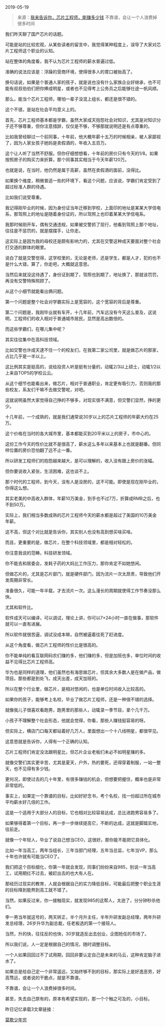 2019-05-19

> 来源：[我来告诉你，芯片工程师，能赚多少钱](http://mp.weixin.qq.com/s?__biz=MzU0MjYwNDU2Mw==&mid=2247486397&idx=1&sn=ee3d93fe34c72ac4d584c318fd14c3f2&chksm=fb1967c1cc6eeed717e43d1b5edd066e34ec46c0e00882326f950fff2f4b81c8819bd7da56d1&scene=27#wechat_redirect)
> 不靠谱，会让一个人浪费掉很多时间

我们昨天聊了国产芯片的话题。

  

可能是站的比较宏观，从某些读者的留言中，我觉得某种程度上，误导了大家对芯片工程师这个职业的认知。

  

站在整体的角度看，我不认为芯片工程师的薪水普遍过低。

  

准确的说法应该是：浮躁的营商环境，使得很多人的胃口被抬高了。

  

换句话说，如果是个普通人家的孩子，就是说也没有什么家族企业好继承，也不可能有叔叔伯伯们把你捧成明星，或者也不见得考上公务员之后能够仕途一帆风顺。

  

那么，能当个芯片工程师，哪怕一辈子没混上组长，都还是很不错的。

  

这个不错，是站在社会平均意义上的。

  

首先，芯片工程师基本都是学霸，虽然大家成天抱怨社会对知识，尤其是对知识分子还不够尊重，但你注意措辞，仅仅是不够，不够那就说明还是有点尊重的。

  

比如我曾经聊过一个前同事，十年前，他大概年薪十五万的时候相亲，被人家鄙视了，因为人家女孩子她妈是卖假酒的，年收入五百万。

  

这个让人听了当然不舒服。但你仔细想想看，十年前的房价只有今天的1/8。如果按照房子的购买力来折算，那个同事其实相当于今天年薪120万。

  

也就是说，在当时，他仍然是属于高薪，虽然在卖假酒的面前，没得比。

  

如果换个维度，稍微普适一些的环境下，看这个问题，应该说，学霸们肯定受到了超过标准人群的待遇。

  

比如我们说受尊重。

  

我记得刚毕业的时候，因为身份证当年迁移到学校，上面印的地址是某某大学信电系，那驾照上的地址是随着身份证的，所以驾照上也印着某某大学信电系。

  

我那时候刚开车，偶有交通违规，如果被交警抓了现行，他看到驾照上那个地址，往往是不惩罚的，就是摆摆手，让你走。

  

这实际上是因为我的母校还是颇有影响力的，尤其在交警这种成天要面对整个社会打交道的群体的眼里。

  

说白了就是交警觉得，这学校里的，无论是老师，还是学生，都是人才，犯的也不是什么大错，算了，你走吧，大概就这意思。

  

当然后来就没这待遇了，身份证到期了，驾照也到期了，地址换了，那就该罚罚，再没有交警特殊照顾了。

  

从这个小细节就能看出俩问题。

  

第一个问题是整个社会对学霸实际上是宽容的，这个宽容的背后是尊重。

  

第二个问题是，我刚毕业就有车开，十几年前，汽车远没有今天这么普及，这说明，工程师们的收入相对于普通城市居民，显然是高出数倍的。

  

而这些学霸们，在哪儿集中呢？

  

其实往往集中在高科技领域。

  

比如交警也许成天逮不住一个的校友们，在我第二家公司里，就是做芯片的那家，占比几乎是一半以上。

  

这比例其实是挺高的，说给投资人听是挺有分量的，动辄2/3以上硕士，动辄1/2以上来自TOP5的学校云云。

  

从这个细节也能看出来，做芯片，相对于普通职业，肯定更有吸引力，否则我的那些校友，系友们干嘛不去做交警呢，对吧。

  

这就说明虽然大家觉得自己挣的不够多，对现实很不满意，但交警们显然，挣的更少。

  

十几年前，一个成熟的，就是我们通常说30岁以上的芯片工程师的年薪大约在25万。  

  

这个价格在当时的各大城市里，基本都能买到20平米以上的房子，市中心的。

  

这份工作今天的性价比就不是很高了，薪水这么多年以来基本上也就是翻番。但同样位置的房价恐怕翻了远不止一番。

  

所以研发工程师们的抱怨越来越大，是可以理解的，收入没有跟上房价的涨幅。

  

但你要说收入紧张，生活困难，这也谈不上。

  

那个时代的工程师，到今天，没有人是没房的，这不可能。即使是现在刚毕业的，你得这么想。

  

其实老美的中高收入群体，年薪10万美金，到手也不过7万，折算成RMB之后，也不到50万。

  

实际上，我们相当多数成熟的芯片工程师今天的薪水都是超过了美国的10万美金年薪。

  

这不高，但这个对比就是告诉你，其实别人也没有高到想买啥买啥。

  

而且，更重要的是，做芯片，在整个科技领域里，都是相对轻松的。

  

你注意我说的范畴，科技研发领域。

  

你不能去和居委会，发耗子药的大妈比工作压力，那你肯定不如她悠闲。

  

但做芯片的，尤其是芯片部门，就是硬件部门，因为流片一次太昂贵，导致他们开发周期非常长。

  

准备很久，可能一年半载，才去流片一次。这么漫长的周期就使得工作节奏没那么快。

  

尤其和软件比。

  

软件成天可以编译，可以调试，理论上讲，你可以7×24小时一直在做事，那软件就可以一直有进展。

  

所以软件就很苦逼，调试没成本嘛，自然被逼着往死了赶进度。

  

从这个角度看，做芯片工程师的性价比是很高的。

  

你不能单纯的看互联网码农们赚的多，他们赚的多，但是加班也多，单位时间的收益不见得比芯片工程师高。

  

华为也是同样的道理，他们虽然也有海思做芯片，但其余大多数人是在做产品，做项目。那些都是到处飞，成天出差，成天加班的。

  

所以在整个行业里，做芯片，是相对悠闲的，也是单位时间收入比较高的。

  

如果你的孩子，能够考上名校，毕业了做芯片工程师，还是一种很不错的选择。

  

就像我儿子很喜欢看跑男，跑男里的那些人，动辄录一季节目，拿个几千万。  

  

小孩子不理解整个社会形态，他就会觉得，你看，那些人赚钱挺容易的呀。

  

但实际上，横店门口每天都站着好几万人，里面想出一个十八线明星，都很罕见。

  

这意思就是告诉你，人得有一个正确的认知。  

  

芯片工程师们肯定没法跟明星比，但芯片企业老板们未必不如明星赚的多。

  

就像交警们其实更辛苦，尤其是夏天，户外，热的要死，还得穿着制服，一站一整天，也不见得有多少钱。

  

更何况，即使过去的几十年里，有很多赚钱的机会，但想要把握住，概率也是非常非常低的。

  

事实上，如果定一个靠谱的目标，比如好好念书，考个名校，找一份超过所在城市平均薪水好几倍的工作。

  

这是一个适用于大部分人的目标，它也相对比较容易达成，总比进跑男容易多了。

  

如果够得着第一个目标，再一步一步继续提高它，不断的达成，这就是脚踏实地，往前走。

  

就像一个年轻人，毕业了说自己想当CEO，这很好。那你能不能把它具体化。

  

比如一年当高工，两年当组长，三年当部门经理，五年当总监，七年当VP，那么十年也许就有可能当CEO了。

  

我们把这个目标细化，你第一年就会发现，同事们纷纷来自985，别说一年当高工，试用期扛不过去，被赶出去的也大有人在。

  

那经历过现实的教育，人就会根据自己的实力降低目标，可能最后把整个职业生涯的目标降到能熬到高工就不错了。

  

当然，如果反过来，你一接触现实，就发现985的这帮人，太逊了，分分钟秒杀他们。

  

李一男当年就这号的，两天转正，半个月升主任，半年升研发副总经理，两年升研发总经理，26岁升华为副总裁，任老板选的第一个接班人。

  

当然，升的快，往往反的也快，30岁就造反出去创业，企图抢任的市场了。

  

所以我们说，人一定是根据自己的情况，随时调整目标。

  

一个人如果回回过不了试用期，回回非要认定自己是未来的马云，这种肯定脑子进水了。

  

如果总是给自己定一个非常遥远，又始终够不到的目标，那实际上是好逸恶劳，好高骛远，或者说的干脆点，就是不靠谱。

  

不靠谱，会让一个人浪费掉很多时间。

  

甚至，失去自己原有的，原本有希望实现的，那一个个触之可及的，小目标。

  

昨日记忆承载3文章链接：

[莫欺少年穷](https://mp.weixin.qq.com/s?__biz=MzU3NDc5Nzc0NQ==&mid=2247484617&idx=1&sn=1c56c3d2359d2f353fdac3810a28de17&chksm=fd2da617ca5a2f01d305ecd0b410f2ba0424c865a6892b7d7b63e52ea33916b3a67f6e67e2be&token=219492682&lang=zh_CN&scene=21#wechat_redirect)  

